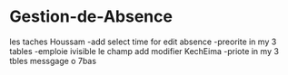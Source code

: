 # Gestion-de-Absence

les taches
Houssam
-add select time for edit absence
-preorite in my 3 tables
-emploie ivisible le champ add modifier
KechEima
-priote in my 3 tbles messgage o 7bas
